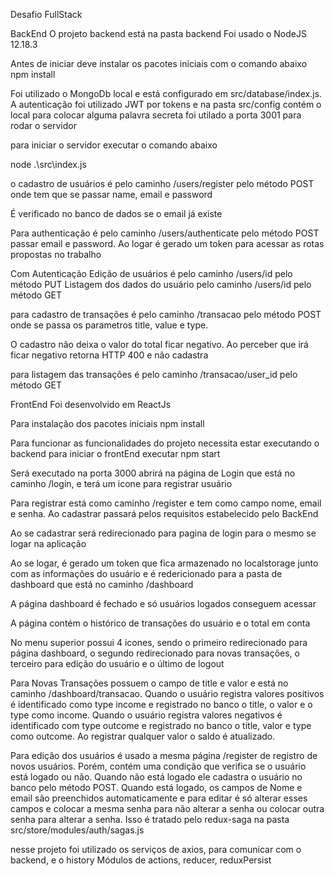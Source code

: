 Desafio FullStack

BackEnd
O projeto backend está na pasta backend
Foi usado o NodeJS 12.18.3

Antes de iniciar deve instalar os pacotes iniciais com o comando abaixo
npm install

Foi utilizado o MongoDb local e está configurado em src/database/index.js. 
A autenticação foi utilizado JWT por tokens e na pasta src/config contém o local para colocar alguma palavra secreta
foi utilado a porta 3001 para rodar o servidor

para iniciar o servidor executar o comando abaixo

node .\src\index.js

o cadastro de usuários é pelo caminho /users/register pelo método POST
onde tem que se passar 
name, email e password

É verificado no banco de dados se o email já existe

Para authenticação é pelo caminho /users/authenticate pelo método POST
passar email e password. Ao logar é gerado um token para acessar as rotas propostas no trabalho

Com Autenticação
Edição de usuários é pelo caminho /users/id pelo método PUT
Listagem dos dados do usuário pelo caminho /users/id pelo método GET

para cadastro de transações  é pelo caminho /transacao pelo método POST
onde se passa os parametros 
title, value e type. 

O cadastro não deixa o valor do total ficar negativo. Ao perceber que irá ficar negativo retorna HTTP 400 e não cadastra

para listagem das transações é pelo caminho /transacao/user_id pelo método GET

FrontEnd
Foi desenvolvido em ReactJs

Para instalação dos pacotes iniciais
npm install

Para funcionar as funcionalidades do projeto necessita estar executando o backend
para iniciar o frontEnd executar
npm start

Será executado na porta 3000
abrirá na página de Login que está no caminho /login, e terá um icone para registrar usuário

Para registrar está como caminho /register e tem como campo nome, email e senha. Ao cadastrar passará pelos requisitos estabelecido pelo BackEnd

Ao se cadastrar será redirecionado para pagina de login para o mesmo se logar na aplicação

Ao se logar, é gerado um token que fica armazenado no localstorage junto com as informações do usuário e é redericionado para a pasta de dashboard que está no caminho /dashboard

A página dashboard é fechado e só usuários logados conseguem acessar

A página contém o histórico de transações do usuário e o total em conta 

No menu superior possui 4 icones, sendo o primeiro redirecionado para página dashboard, o segundo redirecionado para novas transações, o terceiro para edição do usuário e o último de logout

Para Novas Transações possuem o campo de title e valor e está no caminho /dashboard/transacao. Quando o usuário registra valores positivos é identificado como type income e registrado no banco o title, o valor e o type como income. Quando o usuário registra valores negativos é identificado com type outcome e registrado no banco o title, valor e type como outcome. Ao registrar qualquer valor o saldo é atualizado.

Para edição dos usuários é usado a mesma página /register de registro de novos usuários. Porém, contém uma condição que verifica se o usuário está logado ou não. Quando não está logado ele cadastra o usuário no banco pelo método POST. Quando está logado, os campos de Nome e email são preenchidos automaticamente e para editar é só alterar esses campos e colocar a mesma senha para não alterar a senha ou colocar outra senha para alterar a senha. Isso é tratado pelo redux-saga na pasta src/store/modules/auth/sagas.js

nesse projeto foi utilizado os serviços de axios, para comunicar com o backend, e o history
Módulos de actions, reducer, reduxPersist






